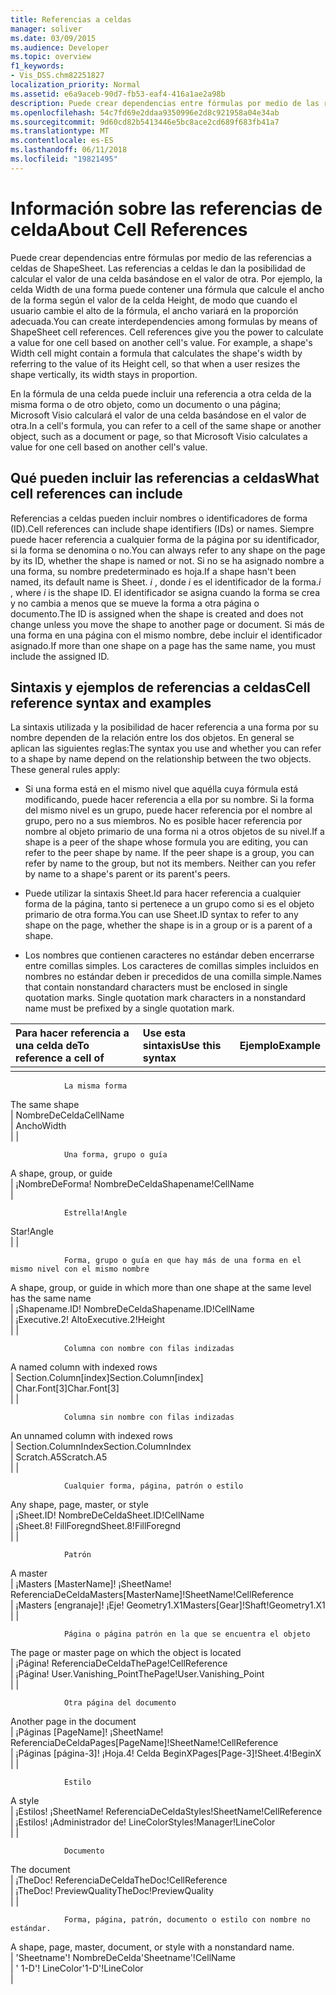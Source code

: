 ```yaml
---
title: Referencias a celdas
manager: soliver
ms.date: 03/09/2015
ms.audience: Developer
ms.topic: overview
f1_keywords:
- Vis_DSS.chm82251827
localization_priority: Normal
ms.assetid: e6a9aceb-90d7-fb53-eaf4-416a1ae2a98b
description: Puede crear dependencias entre fórmulas por medio de las referencias a celdas de ShapeSheet. Las referencias a celdas le dan la posibilidad de calcular el valor de una celda basándose en el valor de otra. Por ejemplo, la celda Width de una forma puede contener una fórmula que calcule el ancho de la forma según el valor de la celda Height, de modo que cuando el usuario cambie el alto de la fórmula, el ancho variará en la proporción adecuada.
ms.openlocfilehash: 54c7fd69e2ddaa9350996e2d8c921958a04e34ab
ms.sourcegitcommit: 9d60cd82b5413446e5bc8ace2cd689f683fb41a7
ms.translationtype: MT
ms.contentlocale: es-ES
ms.lasthandoff: 06/11/2018
ms.locfileid: "19821495"
---
```

# <a name="about-cell-references"></a><span data-ttu-id="97cc7-105">Información sobre las referencias de celda</span><span class="sxs-lookup"><span data-stu-id="97cc7-105">About Cell References</span></span>

<span data-ttu-id="97cc7-p102">Puede crear dependencias entre fórmulas por medio de las referencias a celdas de ShapeSheet. Las referencias a celdas le dan la posibilidad de calcular el valor de una celda basándose en el valor de otra. Por ejemplo, la celda Width de una forma puede contener una fórmula que calcule el ancho de la forma según el valor de la celda Height, de modo que cuando el usuario cambie el alto de la fórmula, el ancho variará en la proporción adecuada.</span><span class="sxs-lookup"><span data-stu-id="97cc7-p102">You can create interdependencies among formulas by means of ShapeSheet cell references. Cell references give you the power to calculate a value for one cell based on another cell's value. For example, a shape's Width cell might contain a formula that calculates the shape's width by referring to the value of its Height cell, so that when a user resizes the shape vertically, its width stays in proportion.</span></span>
  
<span data-ttu-id="97cc7-109">En la fórmula de una celda puede incluir una referencia a otra celda de la misma forma o de otro objeto, como un documento o una página; Microsoft Visio calculará el valor de una celda basándose en el valor de otra.</span><span class="sxs-lookup"><span data-stu-id="97cc7-109">In a cell's formula, you can refer to a cell of the same shape or another object, such as a document or page, so that Microsoft Visio calculates a value for one cell based on another cell's value.</span></span>
  
## <a name="what-cell-references-can-include"></a><span data-ttu-id="97cc7-110">Qué pueden incluir las referencias a celdas</span><span class="sxs-lookup"><span data-stu-id="97cc7-110">What cell references can include</span></span>

<span data-ttu-id="97cc7-111">Referencias a celdas pueden incluir nombres o identificadores de forma (ID).</span><span class="sxs-lookup"><span data-stu-id="97cc7-111">Cell references can include shape identifiers (IDs) or names.</span></span> <span data-ttu-id="97cc7-112">Siempre puede hacer referencia a cualquier forma de la página por su identificador, si la forma se denomina o no.</span><span class="sxs-lookup"><span data-stu-id="97cc7-112">You can always refer to any shape on the page by its ID, whether the shape is named or not.</span></span> <span data-ttu-id="97cc7-113">Si no se ha asignado nombre a una forma, su nombre predeterminado es hoja.</span><span class="sxs-lookup"><span data-stu-id="97cc7-113">If a shape hasn't been named, its default name is Sheet.</span></span> <span data-ttu-id="97cc7-114">*i* , donde *i* es el identificador de la forma.</span><span class="sxs-lookup"><span data-stu-id="97cc7-114">*i*  , where  *i*  is the shape ID.</span></span> <span data-ttu-id="97cc7-115">El identificador se asigna cuando la forma se crea y no cambia a menos que se mueve la forma a otra página o documento.</span><span class="sxs-lookup"><span data-stu-id="97cc7-115">The ID is assigned when the shape is created and does not change unless you move the shape to another page or document.</span></span> <span data-ttu-id="97cc7-116">Si más de una forma en una página con el mismo nombre, debe incluir el identificador asignado.</span><span class="sxs-lookup"><span data-stu-id="97cc7-116">If more than one shape on a page has the same name, you must include the assigned ID.</span></span> 
  
## <a name="cell-reference-syntax-and-examples"></a><span data-ttu-id="97cc7-117">Sintaxis y ejemplos de referencias a celdas</span><span class="sxs-lookup"><span data-stu-id="97cc7-117">Cell reference syntax and examples</span></span>

<span data-ttu-id="97cc7-p104">La sintaxis utilizada y la posibilidad de hacer referencia a una forma por su nombre dependen de la relación entre los dos objetos. En general se aplican las siguientes reglas:</span><span class="sxs-lookup"><span data-stu-id="97cc7-p104">The syntax you use and whether you can refer to a shape by name depend on the relationship between the two objects. These general rules apply:</span></span>
  
- <span data-ttu-id="97cc7-p105">Si una forma está en el mismo nivel que aquélla cuya fórmula está modificando, puede hacer referencia a ella por su nombre. Si la forma del mismo nivel es un grupo, puede hacer referencia por el nombre al grupo, pero no a sus miembros. No es posible hacer referencia por nombre al objeto primario de una forma ni a otros objetos de su nivel.</span><span class="sxs-lookup"><span data-stu-id="97cc7-p105">If a shape is a peer of the shape whose formula you are editing, you can refer to the peer shape by name. If the peer shape is a group, you can refer by name to the group, but not its members. Neither can you refer by name to a shape's parent or its parent's peers.</span></span>
    
- <span data-ttu-id="97cc7-123">Puede utilizar la sintaxis Sheet.Id para hacer referencia a cualquier forma de la página, tanto si pertenece a un grupo como si es el objeto primario de otra forma.</span><span class="sxs-lookup"><span data-stu-id="97cc7-123">You can use Sheet.ID syntax to refer to any shape on the page, whether the shape is in a group or is a parent of a shape.</span></span>
    
- <span data-ttu-id="97cc7-p106">Los nombres que contienen caracteres no estándar deben encerrarse entre comillas simples. Los caracteres de comillas simples incluidos en nombres no estándar deben ir precedidos de una comilla simple.</span><span class="sxs-lookup"><span data-stu-id="97cc7-p106">Names that contain nonstandard characters must be enclosed in single quotation marks. Single quotation mark characters in a nonstandard name must be prefixed by a single quotation mark.</span></span>
    
|<span data-ttu-id="97cc7-126">**Para hacer referencia a una celda de**</span><span class="sxs-lookup"><span data-stu-id="97cc7-126">**To reference a cell of**</span></span>|<span data-ttu-id="97cc7-127">**Use esta sintaxis**</span><span class="sxs-lookup"><span data-stu-id="97cc7-127">**Use this syntax**</span></span>|<span data-ttu-id="97cc7-128">**Ejemplo**</span><span class="sxs-lookup"><span data-stu-id="97cc7-128">**Example**</span></span>|
|:-----|:-----|:-----|
|<span data-ttu-id="97cc7-129">
                
                
                La misma forma
</span><span class="sxs-lookup"><span data-stu-id="97cc7-129">The same shape</span></span>  <br/> | <span data-ttu-id="97cc7-130">NombreDeCelda</span><span class="sxs-lookup"><span data-stu-id="97cc7-130">CellName</span></span>  <br/> | <span data-ttu-id="97cc7-131">Ancho</span><span class="sxs-lookup"><span data-stu-id="97cc7-131">Width</span></span>  <br/> |
| <span data-ttu-id="97cc7-132">
                
                
                Una forma, grupo o guía
</span><span class="sxs-lookup"><span data-stu-id="97cc7-132">A shape, group, or guide</span></span>  <br/> | <span data-ttu-id="97cc7-133">¡NombreDeForma! NombreDeCelda</span><span class="sxs-lookup"><span data-stu-id="97cc7-133">Shapename!CellName</span></span>  <br/> | <span data-ttu-id="97cc7-134">
                
                
                Estrella!Angle
</span><span class="sxs-lookup"><span data-stu-id="97cc7-134">Star!Angle</span></span>  <br/> |
| <span data-ttu-id="97cc7-135">
                
                
                Forma, grupo o guía en que hay más de una forma en el mismo nivel con el mismo nombre
</span><span class="sxs-lookup"><span data-stu-id="97cc7-135">A shape, group, or guide in which more than one shape at the same level has the same name</span></span>  <br/> | <span data-ttu-id="97cc7-136">¡Shapename.ID! NombreDeCelda</span><span class="sxs-lookup"><span data-stu-id="97cc7-136">Shapename.ID!CellName</span></span>  <br/> | <span data-ttu-id="97cc7-137">¡Executive.2! Alto</span><span class="sxs-lookup"><span data-stu-id="97cc7-137">Executive.2!Height</span></span>  <br/> |
| <span data-ttu-id="97cc7-138">
                
                
                Columna con nombre con filas indizadas
</span><span class="sxs-lookup"><span data-stu-id="97cc7-138">A named column with indexed rows</span></span>  <br/> | <span data-ttu-id="97cc7-139">Section.Column[index]</span><span class="sxs-lookup"><span data-stu-id="97cc7-139">Section.Column[index]</span></span>  <br/> | <span data-ttu-id="97cc7-140">Char.Font[3]</span><span class="sxs-lookup"><span data-stu-id="97cc7-140">Char.Font[3]</span></span>  <br/> |
| <span data-ttu-id="97cc7-141">
                
                
                Columna sin nombre con filas indizadas
</span><span class="sxs-lookup"><span data-stu-id="97cc7-141">An unnamed column with indexed rows</span></span>  <br/> | <span data-ttu-id="97cc7-142">Section.ColumnIndex</span><span class="sxs-lookup"><span data-stu-id="97cc7-142">Section.ColumnIndex</span></span>  <br/> | <span data-ttu-id="97cc7-143">Scratch.A5</span><span class="sxs-lookup"><span data-stu-id="97cc7-143">Scratch.A5</span></span>  <br/> |
| <span data-ttu-id="97cc7-144">
                
                
                Cualquier forma, página, patrón o estilo
</span><span class="sxs-lookup"><span data-stu-id="97cc7-144">Any shape, page, master, or style</span></span>  <br/> | <span data-ttu-id="97cc7-145">¡Sheet.ID! NombreDeCelda</span><span class="sxs-lookup"><span data-stu-id="97cc7-145">Sheet.ID!CellName</span></span>  <br/> | <span data-ttu-id="97cc7-146">¡Sheet.8! FillForegnd</span><span class="sxs-lookup"><span data-stu-id="97cc7-146">Sheet.8!FillForegnd</span></span>  <br/> |
| <span data-ttu-id="97cc7-147">
                
                
                Patrón
</span><span class="sxs-lookup"><span data-stu-id="97cc7-147">A master</span></span>  <br/> | <span data-ttu-id="97cc7-148">¡Masters [MasterName]! ¡SheetName! ReferenciaDeCelda</span><span class="sxs-lookup"><span data-stu-id="97cc7-148">Masters[MasterName]!SheetName!CellReference</span></span>  <br/> | <span data-ttu-id="97cc7-149">¡Masters [engranaje]! ¡Eje! Geometry1.X1</span><span class="sxs-lookup"><span data-stu-id="97cc7-149">Masters[Gear]!Shaft!Geometry1.X1</span></span>  <br/> |
| <span data-ttu-id="97cc7-150">
                
                
                Página o página patrón en la que se encuentra el objeto
</span><span class="sxs-lookup"><span data-stu-id="97cc7-150">The page or master page on which the object is located</span></span>  <br/> | <span data-ttu-id="97cc7-151">¡Página! ReferenciaDeCelda</span><span class="sxs-lookup"><span data-stu-id="97cc7-151">ThePage!CellReference</span></span>  <br/> | <span data-ttu-id="97cc7-152">¡Página! User.Vanishing_Point</span><span class="sxs-lookup"><span data-stu-id="97cc7-152">ThePage!User.Vanishing_Point</span></span>  <br/> |
| <span data-ttu-id="97cc7-153">
                
                
                Otra página del documento
</span><span class="sxs-lookup"><span data-stu-id="97cc7-153">Another page in the document</span></span>  <br/> | <span data-ttu-id="97cc7-154">¡Páginas [PageName]! ¡SheetName! ReferenciaDeCelda</span><span class="sxs-lookup"><span data-stu-id="97cc7-154">Pages[PageName]!SheetName!CellReference</span></span>  <br/> | <span data-ttu-id="97cc7-155">¡Páginas [página-3]! ¡Hoja.4! Celda BeginX</span><span class="sxs-lookup"><span data-stu-id="97cc7-155">Pages[Page-3]!Sheet.4!BeginX</span></span>  <br/> |
| <span data-ttu-id="97cc7-156">
                
                
                Estilo
</span><span class="sxs-lookup"><span data-stu-id="97cc7-156">A style</span></span>  <br/> | <span data-ttu-id="97cc7-157">¡Estilos! ¡SheetName! ReferenciaDeCelda</span><span class="sxs-lookup"><span data-stu-id="97cc7-157">Styles!SheetName!CellReference</span></span>  <br/> | <span data-ttu-id="97cc7-158">¡Estilos! ¡Administrador de! LineColor</span><span class="sxs-lookup"><span data-stu-id="97cc7-158">Styles!Manager!LineColor</span></span>  <br/> |
| <span data-ttu-id="97cc7-159">
                
                
                Documento
</span><span class="sxs-lookup"><span data-stu-id="97cc7-159">The document</span></span>  <br/> | <span data-ttu-id="97cc7-160">¡TheDoc! ReferenciaDeCelda</span><span class="sxs-lookup"><span data-stu-id="97cc7-160">TheDoc!CellReference</span></span>  <br/> | <span data-ttu-id="97cc7-161">¡TheDoc! PreviewQuality</span><span class="sxs-lookup"><span data-stu-id="97cc7-161">TheDoc!PreviewQuality</span></span>  <br/> |
| <span data-ttu-id="97cc7-162">
                
                
                Forma, página, patrón, documento o estilo con nombre no estándar.
</span><span class="sxs-lookup"><span data-stu-id="97cc7-162">A shape, page, master, document, or style with a nonstandard name.</span></span>  <br/> | <span data-ttu-id="97cc7-163">'Sheetname'! NombreDeCelda</span><span class="sxs-lookup"><span data-stu-id="97cc7-163">'Sheetname'!CellName</span></span>  <br/> | <span data-ttu-id="97cc7-164">' 1-D'! LineColor</span><span class="sxs-lookup"><span data-stu-id="97cc7-164">'1-D'!LineColor</span></span>  <br/> |
   

